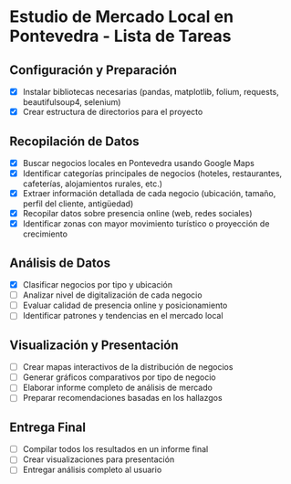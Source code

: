 # Estudio de Mercado Local en Pontevedra - Lista de Tareas

## Configuración y Preparación
- [x] Instalar bibliotecas necesarias (pandas, matplotlib, folium, requests, beautifulsoup4, selenium)
- [x] Crear estructura de directorios para el proyecto

## Recopilación de Datos
- [x] Buscar negocios locales en Pontevedra usando Google Maps
- [x] Identificar categorías principales de negocios (hoteles, restaurantes, cafeterías, alojamientos rurales, etc.)
- [x] Extraer información detallada de cada negocio (ubicación, tamaño, perfil del cliente, antigüedad)
- [x] Recopilar datos sobre presencia online (web, redes sociales)
- [x] Identificar zonas con mayor movimiento turístico o proyección de crecimiento

## Análisis de Datos
- [x] Clasificar negocios por tipo y ubicación
- [ ] Analizar nivel de digitalización de cada negocio
- [ ] Evaluar calidad de presencia online y posicionamiento
- [ ] Identificar patrones y tendencias en el mercado local

## Visualización y Presentación
- [ ] Crear mapas interactivos de la distribución de negocios
- [ ] Generar gráficos comparativos por tipo de negocio
- [ ] Elaborar informe completo de análisis de mercado
- [ ] Preparar recomendaciones basadas en los hallazgos

## Entrega Final
- [ ] Compilar todos los resultados en un informe final
- [ ] Crear visualizaciones para presentación
- [ ] Entregar análisis completo al usuario

